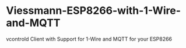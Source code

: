 # Viessmann-ESP8266-with-1-Wire-and-MQTT
vcontrold Client with Support for 1-Wire and MQTT for your ESP8266
